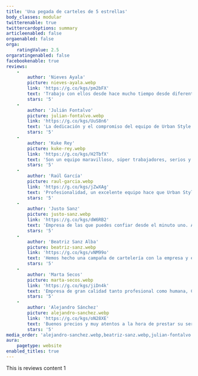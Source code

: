 ```yaml
---
title: 'Una pegada de carteles de 5 estrellas'
body_classes: modular
twitterenable: true
twittercardoptions: summary
articleenabled: false
orgaenabled: false
orga:
    ratingValue: 2.5
orgaratingenabled: false
facebookenable: true
reviews:
    -
        author: 'Nieves Ayala'
        picture: nieves-ayala.webp
        link: 'https://g.co/kgs/pm2bFX'
        text: 'Trabajo con ellos desde hace mucho tiempo desde diferentes proyectos y siempre me han tratado con profesionalidad pero también de una forma muy cercana, tanto que nunca he tenido la sensación de que me fuese a quedar sin el trabajo hecho satisfactoriamente. Si hay algún problema, su posición es siempre la de intentar ayudar para resolverlo.'
        stars: '5'
    -
        author: 'Julián Fontalvo'
        picture: julian-fontalvo.webp
        link: 'https://g.co/kgs/UuS8n6'
        text: 'La dedicación y el compromiso del equipo de Urban Style Publicity es digno de mención. Los recomiendo sin dudarlo a cualquier empresa que busque una solución efectiva para llevar a cabo sus promociones. Trato personalizado y dedicación absoluta. Enhorabuena a lUrban Style Publicity por su trabajo y servicio de calidad!'
        stars: '5'
    -
        author: 'Kuke Rey'
        picture: kuke-rey.webp
        link: 'https://g.co/kgs/H2TbfX'
        text: 'Son un equipo maravilloso, súper trabajadores, serios y resolutivos. Trabajar con ellos te asegura que las cosas van a salir bien y a tiempo, y como personas son para ponerles un monumento. Sois los mejores!!'
        stars: '5'
    -
        author: 'Raúl García'
        picture: raul-garcia.webp
        link: 'https://g.co/kgs/jZwXAg'
        text: 'Profesionalidad, un excelente equipo hace que Urban Style sea una empresa de referencia en el sector de las artes gráficas.'
        stars: '5'
    -
        author: 'Justo Sanz'
        picture: justo-sanz.webp
        link: 'https://g.co/kgs/dW6RB2'
        text: 'Empresa de las que puedes confiar desde el minuto uno. Atentos, resolutivos y se adaptan con facilidad. Excelentes!!'
        stars: '5'
    -
        author: 'Beatriz Sanz Alba'
        picture: beatriz-sanz.webp
        link: 'https://g.co/kgs/vNM99o'
        text: 'Hemos hecho una campaña de cartelería con la empresa y estamos muy contentos con el resultado. Hemos visto el cartel muchas veces por Madrid. Además nos imprimieron carteles para venta y también estamos muy contentos. El trato es personal y cercano.'
        stars: '5'
    -
        author: 'Marta Secos'
        picture: marta-secos.webp
        link: 'https://g.co/kgs/jiDn4k'
        text: 'Empresa de gran calidad tanto profesional como humana, CEO de la empresa súper atento y simpático, un placer trabajar con vosotros.'
        stars: '5'
    -
        author: 'Alejandro Sánchez'
        picture: alejandro-sanchez.webp
        link: 'https://g.co/kgs/oN28XE'
        text: 'Buenos precios y muy atentos a la hora de prestar su servicio.'
        stars: '5'
media_order: 'alejandro-sanchez.webp,beatriz-sanz.webp,julian-fontalvo.webp,justo-sanz.webp,kuke-rey.webp,marta-secos.webp,nieves-ayala.webp,raul-de-la-fuente.webp,raul-garcia.webp'
aura:
    pagetype: website
enabled_titles: true
---
```


This is reviews content 1
